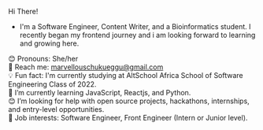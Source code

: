 Hi There!

- I'm a Software Engineer, Content Writer, and a Bioinformatics student. I recently began my frontend journey and i am looking forward to learning and growing here. 

😊 Pronouns: She/her <br>
🧧 Reach me: marvellouschukueggu@gmail.com <br>
💡 Fun fact: I'm currently studying at AltSchool Africa School of Software Engineering Class of 2022. <br>
🌱 I’m currently learning JavaScript, Reactjs, and Python. <br>
😊 I’m looking for help with open source projects, hackathons, internships, and entry-level opportunities. <br>
💼 Job interests: Software Engineer, Front Engineer (Intern or Junior level). 


<!---
Obiomma/Obiomma is a ✨ special ✨ repository because its `README.md` (this file) appears on your GitHub profile.
You can click the Preview link to take a look at your changes.
--->
